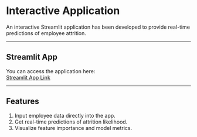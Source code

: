 # Interactive Application

An interactive Streamlit application has been developed to provide real-time predictions of employee attrition.

---

## Streamlit App

You can access the application here:  
[Streamlit App Link](https://employeeattrition-l5tkaxxejbtqs8se4e8kzw.streamlit.app/)  

---

## Features
1. Input employee data directly into the app.
2. Get real-time predictions of attrition likelihood.
3. Visualize feature importance and model metrics.
